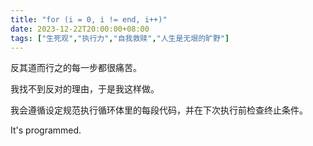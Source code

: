 ```yaml
---
title: "for (i = 0, i != end, i++)"
date: 2023-12-22T20:00:00+08:00
tags: ["生死观","执行力","自我救赎","人生是无垠的旷野"]
---
```


反其道而行之的每一步都很痛苦。

我找不到反对的理由，于是我这样做。

我会遵循设定规范执行循环体里的每段代码，并在下次执行前检查终止条件。

It's programmed.




